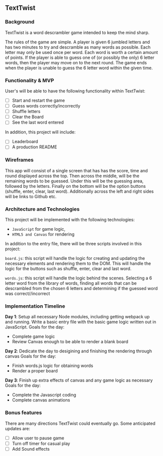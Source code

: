 ## TextTwist

### Background

TextTwist is a word descrambler game intended to keep the mind sharp.

The rules of the game are simple. A player is given 6 jumbled letters and has
two minutes to try and descramble as many words as possible. Each letter may
only be used once per word. Each word is worth a certain amount of points.
If the player is able to guess one of (or possibly the only) 6 letter words,
then the player may move on to the next round. The game ends when the player is unable
to guess the 6 letter word within the given time.

### Functionality & MVP

User's will be able to have the following functionality within TextTwist:

- [ ] Start and restart the game
- [ ] Guess words correctly/incorrectly
- [ ] Shuffle letters
- [ ] Clear the Board
- [ ] See the last word entered

In addition, this project will include:

- [ ] Leaderboard
- [ ] A production README

### Wireframes

This app will consist of a single screen that has has the score, time and round
displayed across the top. Then across the middle, will be the remaining words to be guessed. Under this will be the guessing area, followed by the letters. Finally on the bottom will be the option buttons (shuffle, enter, clear, last word). Additionally across the left and right sides will be links to Github etc.


### Architecture and Technologies

This project will be implemented with the following technologies:

- `JavaScript` for game logic,
- `HTML5 and Canvas` for rendering

In addition to the entry file, there will be three scripts involved in this project:

`board.js`: this script will handle the logic for creating and updating the necessary elements and rendering them to the DOM. This will handle the logic for the buttons such as shuffle, enter, clear and last word.

`words.js`: this script will handle the logic behind the scenes. Selecting a 6 letter word from the library of words, finding all words that can be descrambled from the chosen 6 letters and determining if the guessed word was correct//incorrect

### Implementation Timeline

**Day 1**: Setup all necessary Node modules, including getting webpack up and running. Write a basic entry file with the basic game logic written out in JavaScript. Goals for the day:

- Complete game logic
- Review Canvas enough to be able to render a blank board

**Day 2**: Dedicate the day to desigining and finishing the rendering through canvas  Goals for the day:

- Finish words.js logic for obtaining words
- Render a proper board

**Day 3**: Finish up extra effects of canvas and any game logic as necessary  Goals for the day:

- Complete the Javascript coding
- Complete canvas animations


### Bonus features

There are many directions TextTwist could eventually go.  Some anticipated updates are:

- [ ] Allow user to pause game
- [ ] Turn off timer for casual play
- [ ] Add Sound effects
